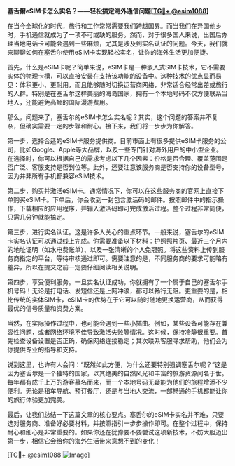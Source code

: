 **塞舌爾eSIM卡怎么实名？——轻松搞定海外通信问题[[TG💪+ @esim1088](https://t.me/s/esim1088)]**

在当今全球化的时代，旅行和工作常常需要我们跨越国界。而当我们在异国他乡时，手机通信就成为了一项不可或缺的服务。然而，对于很多国人来说，出国后办理当地电话卡可能会遇到一些麻烦，尤其是涉及到实名认证的问题。今天，我们就来聊聊如何在塞舌尔使用eSIM卡实现轻松实名，让你的海外生活更加便捷。

首先，什么是eSIM卡呢？简单来说，eSIM卡是一种嵌入式SIM卡技术，它不需要实体的物理卡槽，可以直接安装在支持该功能的设备中。这种技术的优点显而易见：体积更小、更耐用，而且能够随时切换运营商网络，非常适合经常出差或旅行的人群。特别是在塞舌尔这样美丽的海岛国家，拥有一个本地号码不仅方便联系当地人，还能避免高额的国际漫游费用。

那么，问题来了，塞舌尔的eSIM卡怎么实名呢？其实，这个问题的答案并不复杂，但确实需要一定的步骤和耐心。接下来，我们将一步步为你解答。

第一步，选择合适的eSIM卡服务提供商。目前市面上有很多提供eSIM卡服务的公司，比如Google、Apple等大品牌，以及一些专门针对海外用户的中小型企业。在选择时，你可以根据自己的需求考虑以下几个因素：价格是否合理、覆盖范围是否广泛、客服支持是否到位等。此外，还要注意该服务商是否支持你的设备型号，因为并非所有手机都兼容eSIM技术。

第二步，购买并激活eSIM卡。通常情况下，你可以在这些服务商的官网上直接下单购买eSIM卡。下单后，你会收到一封包含激活码的邮件。按照邮件中的指示操作，下载相应的应用程序，并输入激活码即可完成激活过程。整个过程非常简便，只需几分钟就能搞定。

第三步，进行实名认证。这是许多人关心的重点环节。一般来说，塞舌尔的eSIM卡实名认证可以通过线上完成。你需要准备以下材料：护照照片页、最近三个月内的地址证明（如水电费账单）、以及一张清晰的个人免冠照。将这些资料上传到服务商指定的平台，等待审核通过即可。需要注意的是，不同服务商的要求可能略有差异，所以在提交之前一定要仔细阅读相关说明。

第四步，享受便利服务。一旦实名认证成功，你就拥有了一个属于自己的塞舌尔手机号码！无论是打电话、发短信还是上网冲浪，都可以畅行无阻。更重要的是，相比传统的实体SIM卡，eSIM卡的优势在于它可以随时随地更换运营商，从而获得最优的信号质量和资费方案。

当然，在实际操作过程中，也可能会遇到一些小插曲。例如，某些设备可能存在兼容性问题，或者网络环境不佳导致激活失败等情况。这时候，保持冷静很重要。首先检查设备设置是否正确，确保网络连接稳定；其次联系客服寻求帮助，他们会为你提供专业的指导和支持。

说到这里，也许有人会问：“既然如此方便，为什么还要特别强调塞舌尔呢？”这是因为塞舌尔是一个独特的国家，以其绝美的自然风光和丰富的旅游资源闻名于世。每年都有成千上万的游客慕名而来，而一个本地号码无疑能为他们的旅程增添不少便利。无论是租车导航、预订餐厅，还是与当地人交流，一部畅通的手机都能让你的旅行体验更加完美。

最后，让我们总结一下这篇文章的核心要点。塞舌尔的eSIM卡实名并不难，只要选对服务商、准备好必要材料，并按照指引一步步操作即可。在整个过程中，保持耐心和细心是非常重要的。如果你还在犹豫要不要尝试这项新技术，不妨大胆迈出第一步，相信它会给你的海外生活带来意想不到的变化！

[[TG💪+ @esim1088](https://t.me/s/esim1088) ![Image](https://i.postimg.cc/4NQfJmqS/Snipaste-2025-05-13-00-14-12.png)]